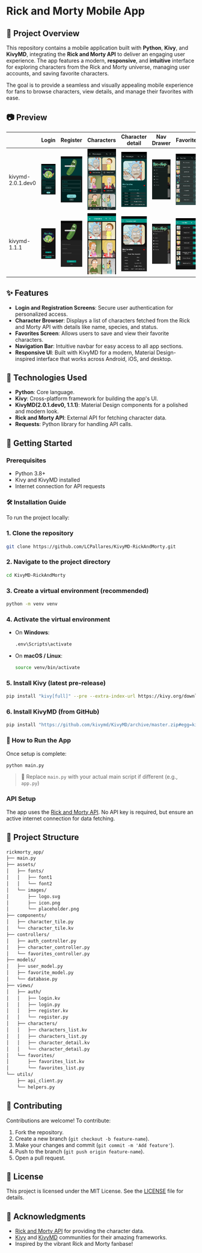 # Rick and Morty Mobile App

## 📱 Project Overview

This repository contains a mobile application built with **Python**, **Kivy**, and **KivyMD**, integrating the **Rick and Morty API** to deliver an engaging user experience. The app features a modern, **responsive**, and **intuitive** interface for exploring characters from the Rick and Morty universe, managing user accounts, and saving favorite characters.

The goal is to provide a seamless and visually appealing mobile experience for fans to browse characters, view details, and manage their favorites with ease.

## 📷 Preview

|                   | Login                                        | Register                                           | Characters                                             | Character detail                                                   | Nav Drawer                                     | Favorites                                            |
| ----------------- | -------------------------------------------- | -------------------------------------------------- | ------------------------------------------------------ | ------------------------------------------------------------------ | ---------------------------------------------- | ---------------------------------------------------- |
| kivymd-2.0.1.dev0 | ![1_login](assets/screenshots/1_login.jpg)   | ![2_register](assets/screenshots/2_register.jpg)   | ![3_characters](assets/screenshots/3_characters.jpg)   | ![4_character_detail](assets/screenshots/4_character_detail.jpg)   | ![5_navbar](assets/screenshots/5_navbar.jpg)   | ![6_favorites](assets/screenshots/6_favorites.jpg)   |
| kivymd-1.1.1      | ![1b_login](assets/screenshots/1b_login.jpg) | ![2b_register](assets/screenshots/2b_register.jpg) | ![3b_characters](assets/screenshots/3b_characters.jpg) | ![4b_character_detail](assets/screenshots/4b_character_detail.jpg) | ![5b_navbar](assets/screenshots/5b_navbar.jpg) | ![6b_favorites](assets/screenshots/6b_favorites.jpg) |

## ✨ Features

- **Login and Registration Screens**: Secure user authentication for personalized access.
- **Character Browser**: Displays a list of characters fetched from the Rick and Morty API with details like name, species, and status.
- **Favorites Screen**: Allows users to save and view their favorite characters.
- **Navigation Bar**: Intuitive navbar for easy access to all app sections.
- **Responsive UI**: Built with KivyMD for a modern, Material Design-inspired interface that works across Android, iOS, and desktop.

## 🧰 Technologies Used

- **Python**: Core language.
- **Kivy**: Cross-platform framework for building the app's UI.
- **KivyMD(2.0.1.dev0, 1.1.1)**: Material Design components for a polished and modern look.
- **Rick and Morty API**: External API for fetching character data.
- **Requests**: Python library for handling API calls.

## 🚀 Getting Started

### Prerequisites

- Python 3.8+
- Kivy and KivyMD installed
- Internet connection for API requests

### 🛠️ Installation Guide

To run the project locally:

### 1. Clone the repository

```bash
git clone https://github.com/LCPallares/KivyMD-RickAndMorty.git
```

### 2. Navigate to the project directory

```bash
cd KivyMD-RickAndMorty
```

### 3. Create a virtual environment (recommended)

```bash
python -m venv venv
```

### 4. Activate the virtual environment

- On **Windows**:
  
  ```bash
  .env\Scripts\activate
  ```

- On **macOS / Linux**:
  
  ```bash
  source venv/bin/activate
  ```

### 5. Install Kivy (latest pre-release)

```bash
pip install "kivy[full]" --pre --extra-index-url https://kivy.org/downloads/simple/
```

### 6. Install KivyMD (from GitHub)

```bash
pip install "https://github.com/kivymd/KivyMD/archive/master.zip#egg=kivymd&subdirectory=kivymd"
```

### 🚀 How to Run the App

Once setup is complete:

```bash
python main.py
```

> 🔁 Replace `main.py` with your actual main script if different (e.g., `app.py`)

### API Setup

The app uses the [Rick and Morty API](https://rickandmortyapi.com/). No API key is required, but ensure an active internet connection for data fetching.

## 📂 Project Structure

```markdown
rickmorty_app/
├── main.py
├── assets/
│   ├── fonts/
│   │   ├── font1
│   │   └── font2
│   └── images/
│       ├── logo.svg
│       ├── icon.png
│       └── placeholder.png
├── components/
│   ├── character_tile.py
│   └── character_tile.kv
├── controllers/
│   ├── auth_controller.py
│   ├── character_controller.py
│   └── favorites_controller.py
├── models/
│   ├── user_model.py
│   ├── favorite_model.py
│   └── database.py
├── views/
│   ├── auth/
│   │   ├── login.kv
│   │   ├── login.py
│   │   ├── register.kv
│   │   └── register.py
│   ├── characters/
│   │   ├── characters_list.kv
│   │   ├── characters_list.py
│   │   ├── character_detail.kv
│   │   └── character_detail.py
│   └── favorites/
│       ├── favorites_list.kv
│       └── favorites_list.py
└── utils/
    ├── api_client.py
    └── helpers.py
```

## 🤝 Contributing

Contributions are welcome! To contribute:

1. Fork the repository.
2. Create a new branch (`git checkout -b feature-name`).
3. Make your changes and commit (`git commit -m 'Add feature'`).
4. Push to the branch (`git push origin feature-name`).
5. Open a pull request.

## 📝 License

This project is licensed under the MIT License. See the [LICENSE](LICENSE) file for details.

## 🙌 Acknowledgments

- [Rick and Morty API](https://rickandmortyapi.com/) for providing the character data.
- [Kivy](https://kivy.org/) and [KivyMD](https://kivymd.readthedocs.io/) communities for their amazing frameworks.
- Inspired by the vibrant Rick and Morty fanbase!